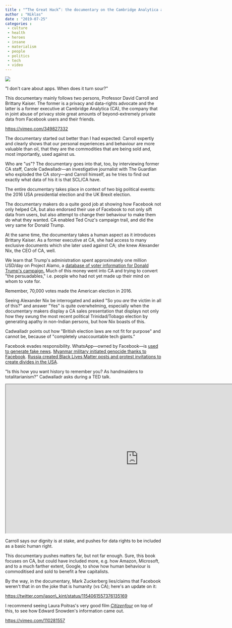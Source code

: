 ```yaml
---
title : "“The Great Hack”: the documentary on the Cambridge Analytica and Facebook collusion, plus surveillance capitalism"
author : "Niklas"
date : "2019-07-25"
categories : 
 - culture
 - health
 - heroes
 - insane
 - materialism
 - people
 - politics
 - tech
 - video
---
```


![](https://niklasblog.com/wp-content/carrollthegreathack.jpeg)

"I don't care about apps. When does it turn sour?"

This documentary mainly follows two persons, Professor David Carroll and Brittany Kaiser. The former is a privacy and data-rights advocate and the latter is a former executive at Cambridge Analytica (CA), the company that in joint abuse of privacy stole great amounts of beyond-extremely private data from Facebook users and their friends.

https://vimeo.com/349827332

The documentary started out better than I had expected: Carroll expertly and clearly shows that our personal experiences and behaviour are more valuable than oil, that they are the commodities that are being sold and, most importantly, used against us.

Who are "us"? The documentary goes into that, too, by interviewing former CA staff, Carole Cadwalladr—an investigative journalist with The Guardian who exploded the CA story—and Carroll himself, as he tries to find out exactly what data of his it is that SCL/CA have.

The entire documentary takes place in context of two big political events: the 2016 USA presidential election and the UK Brexit election.

The documentary makers do a quite good job at showing how Facebook not only helped CA, but also endorsed their use of Facebook to not only sift data from users, but also attempt to change their behaviour to make them do what they wanted. CA enabled Ted Cruz's campaign trail, and did the very same for Donald Trump.

At the same time, the documentary takes a human aspect as it introduces Brittany Kaiser. As a former executive at CA, she had access to many exclusive documents which she later used against CA; she knew Alexander Nix, the CEO of CA, well.

We learn that Trump's administration spent approximately one million USD/day on Project Alamo, a [database of voter information for Donald Trump's campaign.](https://en.wikipedia.org/wiki/Project_Alamo) Much of this money went into CA and trying to convert "the persuadables," i.e. people who had not yet made up their mind on whom to vote for.

Remember, 70,000 votes made the American election in 2016.

Seeing Alexander Nix be interrogated and asked "So you _are_ the victim in all of this?" and answer "Yes" is quite overwhelming, especially when the documentary makers display a CA sales presentation that displays not only how they swung the most recent political Trinidad/Tobago election by generating apathy in non-Indian persons, but how Nix boasts of this.

Cadwalladr points out how "British election laws are not fit for purpose" and cannot be, because of "completely unaccountable tech giants."

Facebook evades responsibility. WhatsApp—owned by Facebook—is [used to generate fake news](https://www.theguardian.com/technology/2019/feb/06/whatsapp-deleting-two-million-accounts-per-month-to-stop-fake-news). [Myanmar military initiated genocide thanks to Facebook](https://www.nytimes.com/2018/10/15/technology/myanmar-facebook-genocide.html). [Russia created Black Lives Matter posts and protest invitations to create divides in the USA](https://theintercept.com/2019/03/06/american-misdirection-militarism-and-capitalism-reign-as-spotlight-stays-on-russia-conspiracy/).

"Is this how you want history to remember you? As handmaidens to totalitarianism?" Cadwalladr asks during a TED talk.

<iframe src="https://embed.ted.com/talks/lang/en/carole_cadwalladr_facebook_s_role_in_brexit_and_the_threat_to_democracy" width="854" height="480" allowfullscreen></iframe>

Carroll says our dignity is at stake, and pushes for data rights to be included as a basic human right.

This documentary pushes matters far, but not far enough. Sure, this book focuses on CA, but could have included more, e.g. how Amazon, Microsoft, and to a much farther extent, Google, to show how human behaviour is commoditised and sold to benefit a few capitalists.

By the way, in the documentary, Mark Zuckerberg lies/claims that Facebook weren't that in on the joke that is humanity (vs CA); here's an update on it:

https://twitter.com/jason\_kint/status/1154061557376135169

I recommend seeing Laura Poitras's very good film _[Citizenfour](https://letterboxd.com/film/citizenfour/)_ on top of this, to see how Edward Snowden's information came out.

https://vimeo.com/110281557
